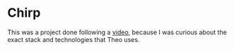 # Chirp

This was a project done following a [video](https://www.youtube.com/watch?v=YkOSUVzOAA4), because I was curious about the exact stack and technologies that Theo uses.